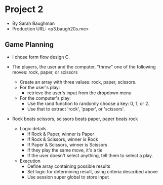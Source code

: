 # Project 2
+ By Sarah Baughman
+ Production URL: <p3.baugh20s.me>

## Game Planning
* I chose form flow design C.

* The players, the user and the computer, "throw" one of the following moves: rock, paper, or scissors
    * Create an array with three values: rock, paper, scissors.
    * For the user's play:
        * retrieve the user's input from the dropdown menu
    * For the computer's play:
        * Use the rand function to randomly choose a key: 0, 1, or 2.
        * Use that to extract 'rock', 'paper', or 'scissors'.
* Rock beats scissors, scissors beats paper, paper beats rock
    * Logic details
        * If Rock & Paper, winner is Paper
        * If Rock & Scissors, winner is Rock
        * If Paper & Scissors, winner is Scissors
        * If they play the same move, it's a tie
        * If the user doesn't select anything, tell them to select a play.
    * Execution
        * Define array containing possible results
        * Set logic for determining result, using criteria described above
        * Use session super global to store input

